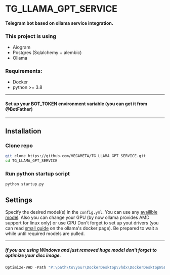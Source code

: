 # TG_LLAMA_GPT_SERVICE

#### Telegram bot based on ollama service integration.

### This project is using
- Aiogram
- Postgres (Sqlalchemy + alembic)
- Ollama

### Requirements:
- Docker
- python >= 3.8

---

#### Set up your BOT_TOKEN environment variable (you can get it from @BotFather)

---

## Installation

### Clone repo
```bash
git clone https://github.com/VEGAMETA/TG_LLAMA_GPT_SERVICE.git
cd TG_LLAMA_GPT_SERVICE
```

### Run python startup script
```bash
python startup.py
```

## Settings

Specify the desired model(s) in the `config.yml`. You can use any [availible model](https://ollama.com/library). Also you can change your GPU (by now ollama provides AMD support for linux only) or use CPU Don't forget to set up yout drivers (you can read [small guide](https://hub.docker.com/r/ollama/ollama) on the ollama's docker page). Be prepared to wait a while until required models are pulled.

---

##### If you are using Windows and just removed huge model don't forget to optimize your disc image.
```powershell
Optimize-VHD -Path "P:\path\to\your\DockerDesktop\vhdx\DockerDesktopWSL\data\ext4.vhdx"
```